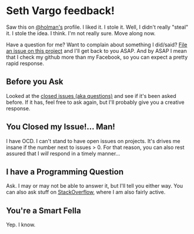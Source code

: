 Seth Vargo feedback!
====================

Saw this on [@holman's](https://github.com/holman) profile. I liked it. I stole it. Well, I didn't really "steal" it. I stole the idea. I think. I'm not really sure. Move along now.

Have a question for me? Want to complain about something I did/said? [File an issue on this project](https://github.com/sethvargo/feedback/issues/new) and I'll get back to you ASAP. And by ASAP I mean that I check my github more than my Facebook, so you can expect a pretty rapid response.

Before you Ask
--------------
Looked at the [closed issues (aka questions)](https://github.com/sethvargo/feedback/issues?sort=created&direction=desc&state=closed&page=1) and see if it's been asked before. If it has, feel free to ask again, but I'll probably give you a creative response.

You Closed my Issue!... Man!
---------------------------
I have OCD. I can't stand to have open issues on projects. It's drives me insane if the number next to issues > 0. For that reason, you can also rest assured that I *will* respond in a timely manner...

I have a Programming Question
-----------------------------
Ask. I may or may not be able to answer it, but I'll tell you either way. You can also ask stuff on [StackOverflow](http://stackoverflow.com), where I am also fairly active.

You're a Smart Fella
------------------
Yep. I know.
